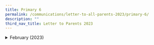 ```yaml
---
title: Primary 6
permalink: /communications/letter-to-all-parents-2023/primary-6/
description: ""
third_nav_title: Letter to Parents 2023
---
```

<details> <summary>February (2023)</summary><ul><li><a href="/files/Communications/Letters%20to%20All%20Parents%202023/Letters%20to%20all%20Parents/February/P6%20Assessment%20Plan%20.pdf" target="_blank">P6 Assessement Plan</a> (7 February 2023)</li>
</details>